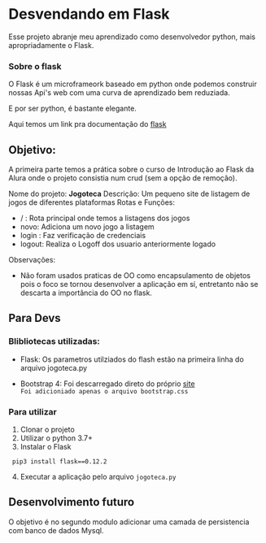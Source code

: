 # Desvendando em Flask

Esse projeto abranje meu aprendizado como desenvolvedor python, mais apropriadamente o Flask.

### Sobre o flask

O Flask é um microframeork baseado em python onde podemos construir nossas Api's web com uma curva de aprendizado bem reduziada. 

E por ser python, é bastante elegante.

Aqui temos um link pra documentação do [flask](https://palletsprojects.com/p/flask/)

## Objetivo: 

A primeira parte temos a prática sobre o curso de Introdução ao Flask da Alura onde o projeto consistia num crud (sem a opção de remoção).

Nome do projeto: **Jogoteca** 
Descrição: Um pequeno site de listagem de jogos de diferentes plataformas
Rotas e Funções:
* / : Rota principal onde temos a listagens dos jogos 
* novo: Adiciona um novo jogo a listagem 
* login : Faz verificação de credenciais 
* logout: Realiza o Logoff dos usuario anteriormente logado


Observações: 
* Não foram usados praticas de OO como encapsulamento de objetos pois o foco se tornou desenvolver a aplicação em sí, entretanto não se descarta a importância do OO no flask.

## Para Devs

### Blibliotecas utilizadas:
* Flask: Os parametros utilziados do flash estão na primeira linha do arquivo jogoteca.py

* Bootstrap 4: Foi descarregado direto do próprio [site](https://getbootstrap.com/)<br>
``Foi adicioniado apenas o arquivo bootstrap.css``

### Para utilizar
1. Clonar o projeto
2. Utilizar o python 3.7+
3. Instalar o Flask
````
 pip3 install flask==0.12.2
````
4. Executar a aplicação pelo arquivo ``jogoteca.py``

## Desenvolvimento futuro

O objetivo é no segundo modulo adicionar uma camada de persistencia com banco de dados Mysql.


